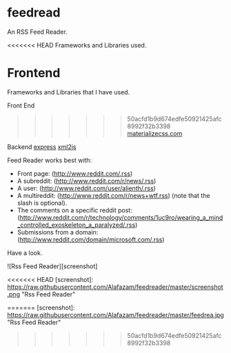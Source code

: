 # feedread

An RSS Feed Reader.

<<<<<<< HEAD
Frameworks and Libraries used.

Frontend  
=======
Frameworks and Libraries that I have used.

Front End  
>>>>>>> 50acfd1b9d674edfe50921425afc8992f32b3398
[materializecss.com](materializecss.com)

Backend
[express](https://expressjs.com/)
[xml2js](https://github.com/Leonidas-from-XIV/node-xml2js)



Feed Reader works best with:

+ Front page: (http://www.reddit.com/.rss)
+ A subreddit: (http://www.reddit.com/r/news/.rss)
+ A user: (http://www.reddit.com/user/alienth/.rss)
+ A multireddit: (http://www.reddit.com/r/news+wtf.rss) (note that the slash is optional).
+ The comments on a specific reddit post: (http://www.reddit.com/r/technology/comments/1uc9ro/wearing_a_mind_controlled_exoskeleton_a_paralyzed/.rss)
+ Submissions from a domain: (http://www.reddit.com/domain/microsoft.com/.rss)

Have a look.


![Rss Feed Reader][screenshot]

<<<<<<< HEAD
[screenshot]: https://raw.githubusercontent.com/Alafazam/feedreader/master/screenshot.png "Rss Feed Reader"

=======
[screenshot]: https://raw.githubusercontent.com/Alafazam/feedreader/master/feedrea.jpg "Rss Feed Reader"
>>>>>>> 50acfd1b9d674edfe50921425afc8992f32b3398

